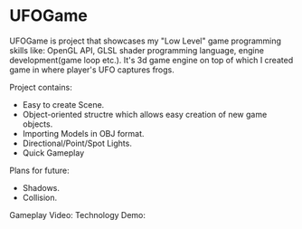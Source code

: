 # UFOGame

UFOGame is project that showcases my "Low Level" game programming skills like: OpenGL API, GLSL shader programming language, engine development(game loop etc.). It's 3d game engine on top of which I created game in where player's UFO captures frogs.

Project contains:
* Easy to create Scene.
* Object-oriented structre which allows easy creation of new game objects.
* Importing Models in OBJ format.
* Directional/Point/Spot Lights.
* Quick Gameplay

Plans for future:
* Shadows.
* Collision.

Gameplay Video: 
Technology Demo: